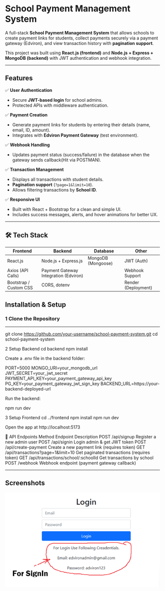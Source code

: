 # School Payment Management System

A full-stack **School Payment Management System** that allows schools to create payment links for students, collect payments securely via a payment gateway (Edviron), and view transaction history with **pagination support**.  

This project was built using **React.js (frontend)** and **Node.js + Express + MongoDB (backend)** with JWT authentication and webhook integration.

---

## Features

✅ **User Authentication**
- Secure **JWT-based login** for school admins.  
- Protected APIs with middleware authentication.  

✅ **Payment Creation**
- Generate payment links for students by entering their details (name, email, ID, amount).  
- Integrates with **Edviron Payment Gateway** (test environment).  

✅ **Webhook Handling**
-  Updates payment status (success/failure) in the database when the gateway sends callback(Hit via POSTMAN).  

✅ **Transaction Management**
- Displays all transactions with student details.  
- **Pagination support** (`?page=1&limit=10`).  
- Allows filtering transactions by **School ID**.

✅ **Responsive UI**
- Built with React + Bootstrap for a clean and simple UI.  
- Includes success messages, alerts, and hover animations for better UX.  

---

## 🛠️ Tech Stack

| **Frontend** | **Backend** | **Database** | **Other** |
|-------------|-------------|-------------|-----------|
| React.js | Node.js + Express.js | MongoDB (Mongoose) | JWT (Auth) |
| Axios (API Calls) | Payment Gateway Integration (Edviron) | | Webhook Support |
| Bootstrap / Custom CSS | CORS, dotenv | | Render (Deployment) |


## Installation & Setup

### 1 Clone the Repository
---
git clone https://github.com/your-username/school-payment-system.git
cd school-payment-system


2️ Setup Backend
cd backend
npm install


Create a .env file in the backend folder:

PORT=5000
MONGO_URI=your_mongodb_url
JWT_SECRET=your_jwt_secret
PAYMENT_API_KEY=your_payment_gateway_api_key
PG_KEY=your_payment_gateway_jwt_sign_key
BACKEND_URL=https://your-backend-deployed-url


Run the backend:

npm run dev

3️ Setup Frontend
cd ../frontend
npm install
npm run dev


Open the app at http://localhost:5173

🔗 API Endpoints
Method	Endpoint	Description
POST	/api/signup	Register a new admin user
POST	/api/signin	Login admin & get JWT token
POST	/api/create-payment	Create a new payment link (requires token)
GET	/api/transactions?page=1&limit=10	Get paginated transactions (requires token)
GET	/api/transactions/school/:schoolId	Get transactions by school
POST	/webhook	Webhook endpoint (payment gateway callback)

---

 ## Screenshots

![image alt](https://github.com/Sanauar-Ansari/School-Payment-System/blob/9d5856a008338dab105fc70e49d2cd1be8ad5754/login%20(2).png)

 

